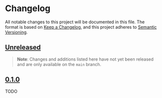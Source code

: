 # Changelog

All notable changes to this project will be documented in this file. The format is based on [Keep a Changelog](https://keepachangelog.com/en/1.0.0/), and this project adheres to [Semantic Versioning](https://semver.org/spec/v2.0.0.html).

## [Unreleased](https://github.com/docker-mailserver/docker-mailserver/compare/0.1.0...HEAD)

> **Note**: Changes and additions listed here have not yet been released and are only available on the `main` branch.

## [0.1.0](https://github.com/docker-mailserver/docker-mailserver/releases/tag/0.1.0)

TODO
